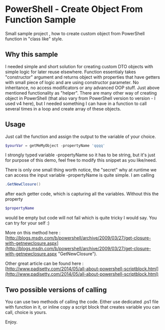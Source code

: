 # PowerShell - Create Object From Function Sample

Small sample project , how to create custom object from PowerShell function in "class like" style.


## Why this sample

I needed simple and short solution for creating custom DTO objects with simple logic for later reuse elsewhere. Function essentialy takes "constructor" argument and returns object with properties that have getters with small piece of logic and are using constructor parameter. No inheritance, no access modificators or any advanced OOP stuff. Just above mentioned functionality as "helper". There are many other way of creating object in PowerShell (that also vary from PowerShell version to version - I used v4 here), but I needed something I can have in a function to call several times in a loop and create array of these objects.

## Usage

Just call the function and assign the output to the variable of your choice.

```powershell
$yourVar = getMeMyObject -propertyName 'qqqq'
```

I strongly typed variable -propertyName so it has to be string, but it's just for purpose of this demo, feel free to modify this snippet as you like/need.

There is only one small thing worth notice, the "secret" why at runtime we can access the input variable -propertyName is quite simple. I am calling 

```powershell
.GetNewClosure()
```

after each getter code, which is capturing all the variables. Without this the property 

```powershell
$propertyName
```

would be empty but code will not fail which is quite tricky I would say. You can try for your self :)

More on this method here :
[http://blogs.msdn.com/b/powershell/archive/2009/03/27/get-closure-with-getnewclosure.aspx](http://blogs.msdn.com/b/powershell/archive/2009/03/27/get-closure-with-getnewclosure.aspx "GetNewClosure").

Other great article can be found here :
[http://www.padisetty.com/2014/05/all-about-powershell-scriptblock.html](http://www.padisetty.com/2014/05/all-about-powershell-scriptblock.html)

## Two possible versions of calling

You can use two methods of calling the code. Either use dedicated .ps1 file with function in it, or inline copy a script block that creates variable you can call, choice is yours.

Enjoy.